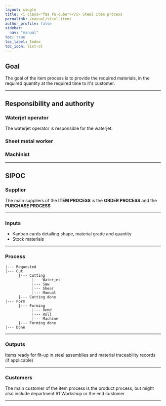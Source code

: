 ```yaml
---
layout: single
title: <i class="fas fa-cube"></i> Steel item process
permalink: /manual/steel-item/
author_profile: false
sidebar:
  nav: "manual"
toc: true
toc_label: Index
toc_icon: list-ol
---
```

## Goal
The goal of the item process is to provide the required materials, in the required quantity at the required time to it's customer.

---

## Responsibility and authority
### Waterjet operator
The waterjet operator is responsible for the waterjet.

### Sheet metal worker

### Machinist

---

## SIPOC
### Supplier
The main suppliers of the **ITEM PROCESS** is the **ORDER PROCESS** and the **PURCHASE PROCESS**

---

### Inputs
* Kanban cards detailing shape, material grade and quantity
* Stock materials

---

### Process
```
|--- Requested
|--- Cut
      |--- Cutting
            |--- Waterjet
            |--- Saw
            |--- Shear
            |--- Manual
      |--- Cutting done
|--- Form
      |--- Forming
            |--- Bend
            |--- Roll
            |--- Machine
      |--- Forming done
|--- Done
```

---

### Outputs
Items ready for fit-up in steel assemblies and material traceability records (if applicable)

---

### Customers
The main customer of the item process is the product process, but might also include department 61 Workshop or the end customer

---
